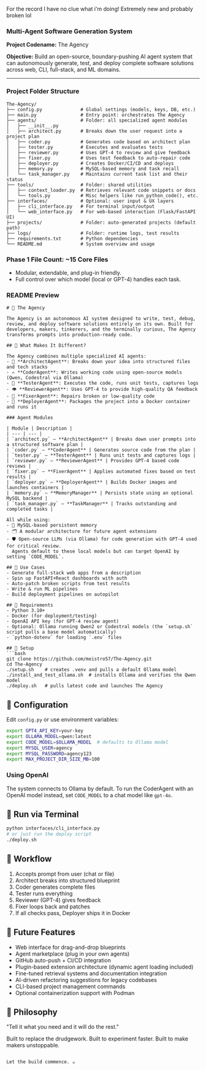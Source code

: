 For the record I have no clue what i'm doing!
Extremely new and probably broken lol

### Multi-Agent Software Generation System

**Project Codename:** The Agency

**Objective:** Build an open-source, boundary-pushing AI agent system that can autonomously generate, test, and deploy complete software solutions across web, CLI, full-stack, and ML domains.

---

### Project Folder Structure
```
The-Agency/
├── config.py              # Global settings (models, keys, DB, etc.)
├── main.py                # Entry point: orchestrates The Agency
├── agents/                # Folder: all specialized agent modules
│   ├── __init__.py
│   ├── architect.py       # Breaks down the user request into a project plan
│   ├── coder.py           # Generates code based on architect plan
│   ├── tester.py          # Executes and evaluates tests
│   ├── reviewer.py        # Uses GPT-4 to review and give feedback
│   ├── fixer.py           # Uses test feedback to auto-repair code
│   ├── deployer.py        # Creates Docker/CI/CD and deploys
│   ├── memory.py          # MySQL-based memory and task recall
│   └── task_manager.py    # Maintains current task list and their status
├── tools/                 # Folder: shared utilities
│   ├── context_loader.py  # Retrieves relevant code snippets or docs
│   └── tools.py           # Misc helpers like run_python_code(), etc.
├── interfaces/            # Optional: user input & UX layers
│   ├── cli_interface.py   # For terminal input/output
│   └── web_interface.py   # For web-based interaction (Flask/FastAPI UI)
├── projects/              # Folder: auto-generated projects (default path)
├── logs/                  # Folder: runtime logs, test results
├── requirements.txt       # Python dependencies
└── README.md              # System overview and usage
```

### Phase 1 File Count: ~15 Core Files

- Modular, extendable, and plug-in friendly.
- Full control over which model (local or GPT-4) handles each task.

### README Preview
```
# 🧠 The Agency

The Agency is an autonomous AI system designed to write, test, debug, review, and deploy software solutions entirely on its own. Built for developers, makers, tinkerers, and the terminally curious, The Agency transforms prompts into production-ready code.

## 🚨 What Makes It Different?

The Agency combines multiple specialized AI agents:
- 🧱 **ArchitectAgent**: Breaks down your idea into structured files and tech stacks
- ✍️ **CoderAgent**: Writes working code using open-source models (Qwen, Codestral via Ollama)
- 🧪 **TesterAgent**: Executes the code, runs unit tests, captures logs
- 👁️ **ReviewerAgent**: Uses GPT-4 to provide high-quality QA feedback
- 🔧 **FixerAgent**: Repairs broken or low-quality code
- 🚀 **DeployerAgent**: Packages the project into a Docker container and runs it

### Agent Modules

| Module | Description |
| --- | --- |
| `architect.py` – **ArchitectAgent** | Breaks down user prompts into a structured software plan |
| `coder.py` – **CoderAgent** | Generates source code from the plan |
| `tester.py` – **TesterAgent** | Runs unit tests and captures logs |
| `reviewer.py` – **ReviewerAgent** | Provides GPT‑4 based code reviews |
| `fixer.py` – **FixerAgent** | Applies automated fixes based on test results |
| `deployer.py` – **DeployerAgent** | Builds Docker images and launches containers |
| `memory.py` – **MemoryManager** | Persists state using an optional MySQL backend |
| `task_manager.py` – **TaskManager** | Tracks outstanding and completed tasks |

All while using:
- 🧠 MySQL-based persistent memory
- 🗂️ A modular architecture for future agent extensions
- 🛡️ Open-source LLMs (via Ollama) for code generation with GPT-4 used for critical review.
  Agents default to these local models but can target OpenAI by setting `CODE_MODEL`.

## 🧰 Use Cases
- Generate full-stack web apps from a description
- Spin up FastAPI+React dashboards with auth
- Auto-patch broken scripts from test results
- Write & run ML pipelines
- Build deployment pipelines on autopilot

## 💽 Requirements
- Python 3.10+
- Docker (for deployment/testing)
- OpenAI API key (for GPT-4 review agent)
- Optional: Ollama running Qwen2 or Codestral models (the `setup.sh` script pulls a base model automatically)
- `python-dotenv` for loading `.env` files

## 🔌 Setup
```bash
git clone https://github.com/meistro57/The-Agency.git
cd The-Agency
./setup.sh    # creates .venv and pulls a default Ollama model
./install_and_test_ollama.sh  # installs Ollama and verifies the Qwen model
./deploy.sh   # pulls latest code and launches The Agency
```

## 🧠 Configuration
Edit `config.py` or use environment variables:
```bash
export GPT4_API_KEY=your-key
export OLLAMA_MODEL=qwen:latest
export CODE_MODEL=$OLLAMA_MODEL  # defaults to Ollama model
export MYSQL_USER=agency
export MYSQL_PASSWORD=agency123
export MAX_PROJECT_DIR_SIZE_MB=100
```

### Using OpenAI
The system connects to Ollama by default. To run the CoderAgent with an OpenAI
model instead, set `CODE_MODEL` to a chat model like `gpt-4o`.

## 🧪 Run via Terminal
```bash
python interfaces/cli_interface.py
# or just run the deploy script
./deploy.sh
```

## 🧪 Workflow
1. Accepts prompt from user (chat or file)
2. Architect breaks into structured blueprint
3. Coder generates complete files
4. Tester runs everything
5. Reviewer (GPT-4) gives feedback
6. Fixer loops back and patches
7. If all checks pass, Deployer ships it in Docker

## 🔮 Future Features
- Web interface for drag-and-drop blueprints
- Agent marketplace (plug in your own agents)
- GitHub auto-push + CI/CD integration
- Plugin-based extension architecture (dynamic agent loading included)
- Fine-tuned retrieval systems and documentation integration
- AI-driven refactoring suggestions for legacy codebases
- CLI-based project management commands
- Optional containerization support with Podman

## 🧠 Philosophy
"Tell it what you need and it will do the rest."

Built to replace the drudgework. Built to experiment faster. Built to make makers unstoppable.
```

Let the build commence. ☕
